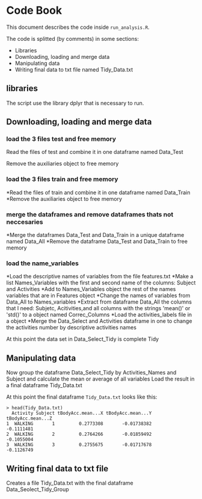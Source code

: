 # Code Book

This document describes the code inside `run_analysis.R`.

The code is splitted (by comments) in some sections:

* Libraries
* Downloading, loading and merge data
* Manipulating data
* Writing final data to txt file named Tidy_Data.txt


## libraries

The script use the library dplyr that is necessary to run.

## Downloading, loading and merge data

### load the 3 files test and free memory
Read the files of test and combine it in one dataframe named Data_Test

Remove the auxiliaries object to free memory

### load the 3 files train and free memory
*Read the files of train and combine it in one dataframe named Data_Train
*Remove the auxiliaries object to free memory

### merge the dataframes and remove dataframes thats not neccesaries
*Merge the dataframes Data_Test and Data_Train in a unique dataframe named Data_All
*Remove the dataframe Data_Test and Data_Train to free memory

### load the name_variables
*Load the descriptive names of variables from the file features.txt
*Make a list Names_Variables with the first and second name of the columns: Subject and Activities
*Add to Names_Variables object the rest of the names variables that are in Features object
*Change the names of variables from Data_All to Names_variables
*Extract from dataframe Data_All the columns that I need: Subjetc, Acitivities,and all columns with the strings 'mean()' or 
'std()' to a object named Correc_Columns
*Load the activities_labels file in a object
*Merge the Data_Select and Activities dataframe in one to change the activities number by descriptive activities names

At this point the data set in Data_Select_Tidy is complete Tidy

## Manipulating data
Now group the dataframe Data_Select_Tidy by Activities_Names and Subject and calculate the mean or average of all variables
Load the result in a final dataframe Tidy_Data.txt

At this point the final dataframe `Tidy_Data.txt` looks like this:

    > head(Tidy_Data.txt)
      Activity Subject tBodyAcc.mean...X tBodyAcc.mean...Y tBodyAcc.mean...Z
    1  WALKING       1         0.2773308       -0.01738382        -0.1111481
    2  WALKING       2         0.2764266       -0.01859492        -0.1055004
    3  WALKING       3         0.2755675       -0.01717678        -0.1126749


## Writing final data to txt file

Creates a file Tidy_Data.txt with the final dataframe Data_Seolect_Tidy_Group

